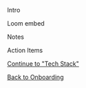 Intro

Loom embed

Notes

Action Items

[Continue to "Tech Stack"](https://github.com/bootcamp-students/Resources/wiki/Onboarding-%7C-Tech-Stack)

[Back to Onboarding](https://github.com/bootcamp-students/Resources/wiki/Syllabus#onboarding)